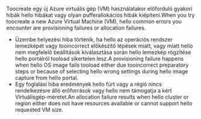 <span data-ttu-id="59a34-101">Toocreate egy új Azure virtuális gép (VM) használatakor előforduló gyakori hibák hello hibákat vagy olyan pufferallokációs hibák kiépíteni.</span><span class="sxs-lookup"><span data-stu-id="59a34-101">When you try toocreate a new Azure Virtual Machine (VM), hello common errors you encounter are provisioning failures or allocation failures.</span></span>

* <span data-ttu-id="59a34-102">Üzembe helyezési hiba történik, ha hello az operációs rendszer lemezképét vagy tooincorrect előkészítő lépések miatt, vagy miatt hello nem megfelelő beállítások kiválasztása során hello lemezkép rögzítése hello portálról tooload sikertelen lesz.</span><span class="sxs-lookup"><span data-stu-id="59a34-102">A provisioning failure happens when hello OS image fails tooload either due tooincorrect preparatory steps or because of selecting hello wrong settings during hello image capture from hello portal.</span></span>
* <span data-ttu-id="59a34-103">Egy foglalási hiba eredmények hello fürt vagy a régió nincs rendelkezésre álló erőforrások vagy hello nem támogatja a kért Virtuálisgép-méretet.</span><span class="sxs-lookup"><span data-stu-id="59a34-103">An allocation failure results when hello cluster or region either does not have resources available or cannot support hello requested VM size.</span></span>

